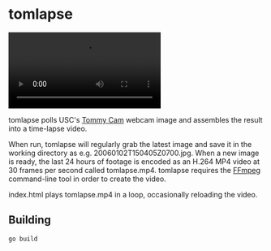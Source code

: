 tomlapse
========

![Tommy Cam time-lapse](https://github.com/wwalexander/tomlapse/blob/master/tomlapse.mp4?raw=true)

tomlapse polls USC's [Tommy Cam](https://web-app.usc.edu/tommycam/) webcam image
and assembles the result into a time-lapse video.

When run, tomlapse will regularly grab the latest image and save it in the
working directory as e.g. 20060102T150405Z0700.jpg. When a new image is ready,
the last 24 hours of footage is encoded as an H.264 MP4 video at 30 frames per
second called tomlapse.mp4. tomlapse requires the [FFmpeg](https://ffmpeg.org/)
command-line tool in order to create the video.

index.html plays tomlapse.mp4 in a loop, occasionally reloading the video.

Building
--------

    go build
